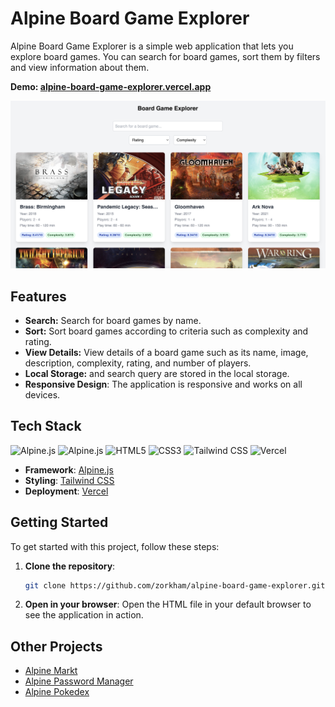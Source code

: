 # Alpine Board Game Explorer

Alpine Board Game Explorer is a simple web application that lets you explore board games. You can search for board games, sort them by filters and view information about them.

**Demo: [alpine-board-game-explorer.vercel.app](https://alpine-board-game-explorer.vercel.app)**

![Preview](./preview.png)

## Features

- **Search:** Search for board games by name.
- **Sort:** Sort board games according to criteria such as complexity and rating.
- **View Details:** View details of a board game such as its name, image, description, complexity, rating, and number of players.
- **Local Storage:**  and search query are stored in the local storage.
- **Responsive Design**: The application is responsive and works on all devices.

## Tech Stack

![Alpine.js](https://img.shields.io/badge/JavaScript-F7DF1E?style=for-the-badge&logo=javascript&logoColor=black)
![Alpine.js](https://img.shields.io/badge/Alpine%20JS-8BC0D0?style=for-the-badge&logo=alpinedotjs&logoColor=black)
![HTML5](https://img.shields.io/badge/HTML5-E34F26?style=for-the-badge&logo=html5&logoColor=white)
![CSS3](https://img.shields.io/badge/CSS3-1572B6?style=for-the-badge&logo=css3&logoColor=white)
![Tailwind CSS](https://img.shields.io/badge/Tailwind_CSS-38B2AC?style=for-the-badge&logo=tailwind-css&logoColor=white)
![Vercel](https://img.shields.io/badge/vercel-%23000000.svg?style=for-the-badge&logo=vercel&logoColor=white)

- **Framework**: [Alpine.js](https://alpinejs.dev)
- **Styling**: [Tailwind CSS](https://tailwindcss.com)
- **Deployment**: [Vercel](https://vercel.com)

## Getting Started

To get started with this project, follow these steps:

1. **Clone the repository**:
    ```sh
    git clone https://github.com/zorkham/alpine-board-game-explorer.git
    ```

2. **Open in your browser**: Open the HTML file in your default browser to see the application in action.

## Other Projects

- [Alpine Markt](https://github.com/Zorkham/alpine-markt)
- [Alpine Password Manager](https://github.com/Zorkham/alpine-password-manager)
- [Alpine Pokedex](https://github.com/Zorkham/alpine-pokedex)
